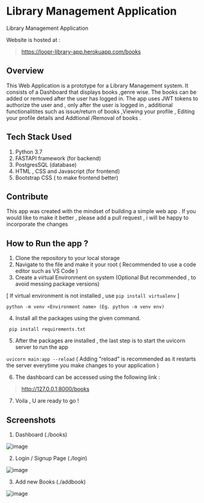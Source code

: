 # Library Management Application
Library Management Application

Website is hosted at :

> https://loopr-library-app.herokuapp.com/books

## Overview

This Web Application is a prototype for a Library Management system. It consists of a Dashboard that displays books ,genre wise. The books can be added or removed after the user has logged in. The app uses JWT tokens to authorize the user and , only after the user is logged in , additional functionalitites such as issue/return of books ,Viewing your profile , Editing your profile details and Addtional /Removal of books . 

## Tech Stack Used 

1. Python 3.7
2. FASTAPI framework (for backend)
3. PostgresSQL (database)
4. HTML , CSS and Javascript (for frontend)
5. Bootstrap CSS ( to make frontend better)

## Contribute

This app was created with the mindset of building a simple web app . If you would like to make it better , please add a pull request , i will be happy to incorporate the changes

## How to Run the app ?

1. Clone the repository to your local storage
2. Navigate to the file and make it your root ( Recommended to use a code editor such as VS Code )
3. Create a virtual Environment on system (Optional But recommended , to avoid messing package versions)

[ If virtual environment is not installed , use `pip install virtualenv` ] 

`python -m venv <Environment name> (Eg. python -m venv env)`

4. Install all the packages using the given command. 

  ` pip install requirements.txt`

5. After the packages are installed , the last step is to start the uvicorn server to run the app

`uvicorn main:app --reload`
( Adding "reload" is recommended as it restarts the server everytime you make changes to your application )

6. The dashboard can be accessed using the following link :

> http://127.0.0.1:8000/books

7. Voila , U are ready to go !


## Screenshots 

1. Dashboard (./books)

![image](https://user-images.githubusercontent.com/68860153/201997090-cf8932ae-6317-431a-9f08-06d0b17b6308.png)

2.  Login / Signup Page (./login)

![image](https://user-images.githubusercontent.com/68860153/201997329-82776c80-ee08-479f-aae8-7f62559e724b.png)

3. Add new Books (./addbook)

![image](https://user-images.githubusercontent.com/68860153/201997537-b572c11c-dc61-4923-ac90-1aee9c8caf37.png)



